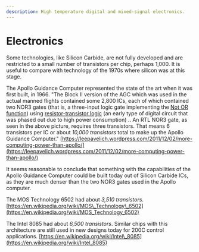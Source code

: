 ```yaml
---
description: High temperature digital and mixed-signal electronics.
---
```


# Electronics

Some technologies, like Silicon Carbide, are not fully developed and are restricted to a small number of transistors per chip, perhaps 1,000. It is useful to compare with technology of the 1970s where silicon was at this stage.

The Apollo Guidance Computer represented the state of the art when it was first built, in 1966. "The Block II version of the AGC which was used in the actual manned flights contained some 2,800 ICs, each of which contained two NOR3 gates \(that is, a three-input logic gate implementing the [Not OR function](http://en.wikipedia.org/wiki/Logical_NOR)\) using [resistor-transistor logic](http://en.wikipedia.org/wiki/Resistor-transistor_logic) \(an early type of digital circuit that was phased out due to high power consumption\) .. An RTL NOR3 gate, as seen in the above picture, requires three transistors. That means 6 transistors per IC or about _10,000 transistors_ total to make up the Apollo Guidance Computer." [https://leepavelich.wordpress.com/2011/12/02/more-computing-power-than-apollo/](https://leepavelich.wordpress.com/2011/12/02/more-computing-power-than-apollo/)

It seems reasonable to conclude that something with the capabilities of the Apollo Guidance Computer could be built today out of Silicon Carbide ICs, as they are much denser than the two NOR3 gates used in the Apollo computer.

The MOS Technology 6502 had about _3,510 transistors_. [https://en.wikipedia.org/wiki/MOS\_Technology\_6502](https://en.wikipedia.org/wiki/MOS_Technology_6502)

The Intel 8085 had about _6,500 transistors_. Similar chips with this architecture are still used in new designs today for 200C control applications. [https://en.wikipedia.org/wiki/Intel\_8085](https://en.wikipedia.org/wiki/Intel_8085)

